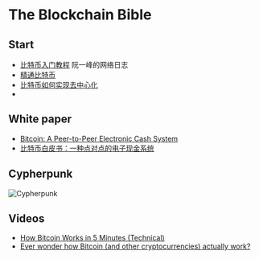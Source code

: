 # The Blockchain Bible

## Start
- [比特币入门教程](http://www.ruanyifeng.com/blog/2018/01/bitcoin-tutorial.html) 阮一峰的网络日志
- [精通比特币](http://ibloodline.com/articles/2018/01/26/master-bitcoin.html)
- [比特币如何实现去中心化](http://ibloodline.com/articles/2018/01/20/decentralization.html)
- 

## White paper
- [Bitcoin: A Peer-to-Peer Electronic Cash System](https://bitcoin.org/bitcoin.pdf)
- [比特币白皮书：一种点对点的电子现金系统](http://www.8btc.com/wiki/bitcoin-a-peer-to-peer-electronic-cash-system)

## Cypherpunk

![Cypherpunk](https://raw.githubusercontent.com/the-blockchain-bible/readme/master/assets/bitcoin.png)

## Videos

- [How Bitcoin Works in 5 Minutes (Technical)](https://www.youtube.com/watch?v=l9jOJk30eQs)
- [Ever wonder how Bitcoin (and other cryptocurrencies) actually work?](https://www.youtube.com/watch?v=bBC-nXj3Ng4)
